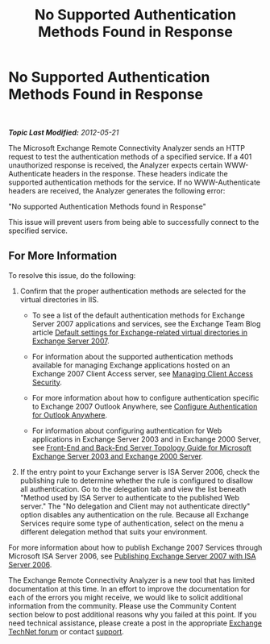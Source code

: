 ﻿---
title: No Supported Authentication Methods Found in Response
TOCTitle: No Supported Authentication Methods Found in Response
ms:assetid: ef9f2062-3376-42da-9bd1-a333278449b6
ms:mtpsurl: https://technet.microsoft.com/en-us/library/Dd439397(v=EXCHG.80)
ms:contentKeyID: 20045844
ms.date: 07/23/2014
mtps_version: v=EXCHG.80
---

<div data-xmlns="http://www.w3.org/1999/xhtml">

<div class="topic" data-xmlns="http://www.w3.org/1999/xhtml" data-msxsl="urn:schemas-microsoft-com:xslt" data-cs="http://msdn.microsoft.com/en-us/">

<div data-asp="http://msdn2.microsoft.com/asp">

# No Supported Authentication Methods Found in Response

</div>

<div id="mainSection">

<div id="mainBody">

<span> </span>

_**Topic Last Modified:** 2012-05-21_

The Microsoft Exchange Remote Connectivity Analyzer sends an HTTP request to test the authentication methods of a specified service. If a 401 unauthorized response is received, the Analyzer expects certain WWW-Authenticate headers in the response. These headers indicate the supported authentication methods for the service. If no WWW-Authenticate headers are received, the Analyzer generates the following error:

"No supported Authentication Methods found in Response"

This issue will prevent users from being able to successfully connect to the specified service.

<div>

## For More Information

To resolve this issue, do the following:

1.  Confirm that the proper authentication methods are selected for the virtual directories in IIS.
    
      - To see a list of the default authentication methods for Exchange Server 2007 applications and services, see the Exchange Team Blog article [Default settings for Exchange-related virtual directories in Exchange Server 2007](http://go.microsoft.com/fwlink/?linkid=161402).
    
      - For information about the supported authentication methods available for managing Exchange applications hosted on an Exchange 2007 Client Access server, see [Managing Client Access Security](http://go.microsoft.com/fwlink/?linkid=100585).
    
      - For more information about how to configure authentication specific to Exchange 2007 Outlook Anywhere, see [Configure Authentication for Outlook Anywhere](http://go.microsoft.com/fwlink/?linkid=161403).
    
      - For information about configuring authentication for Web applications in Exchange Server 2003 and in Exchange 2000 Server, see [Front-End and Back-End Server Topology Guide for Microsoft Exchange Server 2003 and Exchange 2000 Server](http://go.microsoft.com/fwlink/?linkid=161404).

2.  If the entry point to your Exchange server is ISA Server 2006, check the publishing rule to determine whether the rule is configured to disallow all authentication. Go to the delegation tab and view the list beneath "Method used by ISA Server to authenticate to the published Web server." The "No delegation and Client may not authenticate directly" option disables any authentication on the rule. Because all Exchange Services require some type of authentication, select on the menu a different delegation method that suits your environment.

For more information about how to publish Exchange 2007 Services through Microsoft ISA Server 2006, see [Publishing Exchange Server 2007 with ISA Server 2006](http://technet.microsoft.com/en-us/library/bb794751.aspx).

The Exchange Remote Connectivity Analyzer is a new tool that has limited documentation at this time. In an effort to improve the documentation for each of the errors you might receive, we would like to solicit additional information from the community. Please use the Community Content section below to post additional reasons why you failed at this point. If you need technical assistance, please create a post in the appropriate [Exchange TechNet forum](http://go.microsoft.com/fwlink/?linkid=73420) or contact [support](http://go.microsoft.com/fwlink/?linkid=8158).

</div>

</div>

<span> </span>

</div>

</div>

</div>

